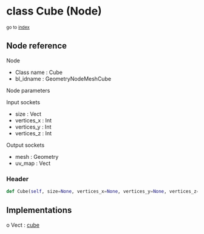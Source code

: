 # class Cube (Node)

<sub>go to [index](/docs/index.md)</sub>

## Node reference

Node
 - Class name : Cube
 - bl_idname : GeometryNodeMeshCube

Node parameters

Input sockets
 - size : Vect
 - vertices_x : Int
 - vertices_y : Int
 - vertices_z : Int

Output sockets
 - mesh : Geometry
 - uv_map : Vect

### Header

``` python
def Cube(self, size=None, vertices_x=None, vertices_y=None, vertices_z=None, node_label=None, node_color=None):
```

## Implementations

o Vect : [cube](#cube) 

